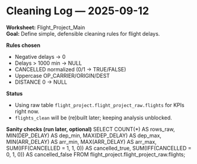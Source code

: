 # Cleaning Log — 2025-09-12

**Worksheet:** Flight_Project_Main  
**Goal:** Define simple, defensible cleaning rules for flight delays.

**Rules chosen**
- Negative delays → 0
- Delays > 1000 min → NULL
- CANCELLED normalized (0/1 → TRUE/FALSE)
- Uppercase OP_CARRIER/ORIGIN/DEST
- DISTANCE 0 → NULL

**Status**
- Using raw table `flight_project.flight_project_raw.flights` for KPIs right now.
- `flights_clean` will be (re)built later; keeping analysis unblocked.

**Sanity checks (run later, optional)**
SELECT
  COUNT(*) AS rows_raw,
  MIN(DEP_DELAY) AS dep_min, MAX(DEP_DELAY) AS dep_max,
  MIN(ARR_DELAY) AS arr_min, MAX(ARR_DELAY) AS arr_max,
  SUM(IFF(CANCELLED = 1, 1, 0)) AS cancelled_true,
  SUM(IFF(CANCELLED = 0, 1, 0)) AS cancelled_false
FROM flight_project.flight_project_raw.flights;

